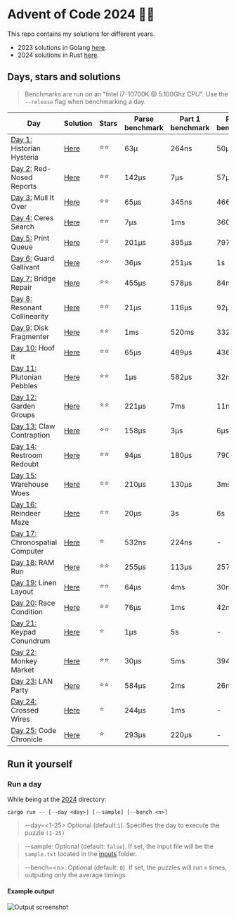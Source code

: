 # Advent of Code 2024 🎄🎁
This repo contains my solutions for different years.
- 2023 solutions in Golang [here](./2023/).
- 2024 solutions in Rust [here](./2024/).

## Days, stars and solutions 
> Benchmarks are run on an "Intel i7-10700K @ 5.100Ghz CPU".
> Use the `--release` flag when benchmarking a day.

| Day | Solution | Stars | Parse benchmark | Part 1 benchmark | Part 2 benchmark |
|-----|----------|-------|-------------------|-----------------|------------------|
| [Day 1:](https://adventofcode.com/2024/day/1) Historian Hysteria | [Here](./2024/solutions/day01.rs) | ⭐⭐ | 63µ | 264ns | 50µs |
| [Day 2:](https://adventofcode.com/2024/day/2) Red-Nosed Reports | [Here](./2024/solutions/day02.rs) | ⭐⭐ | 142µs | 7µs | 57µs |
| [Day 3:](https://adventofcode.com/2024/day/3) Mull It Over | [Here](./2024/solutions/day03.rs) | ⭐⭐ | 65µs | 345ns | 466ns |
| [Day 4:](https://adventofcode.com/2024/day/4) Ceres Search | [Here](./2024/solutions/day04.rs) | ⭐⭐ | 7µs | 1ms | 360µs |
| [Day 5:](https://adventofcode.com/2024/day/5) Print Queue | [Here](./2024/solutions/day05.rs) | ⭐⭐ | 201µs | 395µs | 797µs |
| [Day 6:](https://adventofcode.com/2024/day/6) Guard Gallivant | [Here](./2024/solutions/day06.rs) | ⭐⭐ | 36µs | 251µs | 1s |
| [Day 7:](https://adventofcode.com/2024/day/7) Bridge Repair | [Here](./2024/solutions/day07.rs) | ⭐⭐ | 455µs | 578µs | 84ms |
| [Day 8:](https://adventofcode.com/2024/day/8) Resonant Collinearity | [Here](./2024/solutions/day08.rs) | ⭐⭐ | 21µs | 116µs | 92µs |
| [Day 9:](https://adventofcode.com/2024/day/9) Disk Fragmenter | [Here](./2024/solutions/day09.rs) | ⭐⭐ | 1ms | 520ms | 332ms |
| [Day 10:](https://adventofcode.com/2024/day/10) Hoof It | [Here](./2024/solutions/day10.rs) | ⭐⭐ | 65µs | 489µs | 436µs |
| [Day 11:](https://adventofcode.com/2024/day/11) Plutonian Pebbles | [Here](./2024/solutions/day11.rs) | ⭐⭐ | 1µs | 582µs | 32ms |
| [Day 12:](https://adventofcode.com/2024/day/12) Garden Groups | [Here](./2024/solutions/day12.rs) | ⭐⭐ | 221µs | 7ms | 11ms |
| [Day 13:](https://adventofcode.com/2024/day/13) Claw Contraption | [Here](./2024/solutions/day13.rs) | ⭐⭐ | 158µs | 3µs | 6µs |
| [Day 14:](https://adventofcode.com/2024/day/14) Restroom Redoubt | [Here](./2024/solutions/day14.rs) | ⭐⭐ | 94µs | 180µs | 790ms |
| [Day 15:](https://adventofcode.com/2024/day/15) Warehouse Woes | [Here](./2024/solutions/day15.rs) | ⭐⭐ | 210µs | 130µs | 3ms |
| [Day 16:](https://adventofcode.com/2024/day/16) Reindeer Maze | [Here](./2024/solutions/day16.rs) | ⭐⭐ | 20µs | 3s | 6s |
| [Day 17:](https://adventofcode.com/2024/day/17) Chronospatial Computer | [Here](./2024/solutions/day17.rs) | ⭐ | 532ns | 224ns | - |
| [Day 18:](https://adventofcode.com/2024/day/18) RAM Run | [Here](./2024/solutions/day18.rs) | ⭐⭐ | 255µs | 113µs | 257ms |
| [Day 19:](https://adventofcode.com/2024/day/19) Linen Layout | [Here](./2024/solutions/day19.rs) | ⭐⭐ | 64µs | 4ms | 30ms |
| [Day 20:](https://adventofcode.com/2024/day/20) Race Condition | [Here](./2024/solutions/day20.rs) | ⭐⭐ | 76µs | 1ms | 42ms |
| [Day 21:](https://adventofcode.com/2024/day/21) Keypad Conundrum | [Here](./2024/solutions/day21.rs) | ⭐ | 1µs | 5s | - |
| [Day 22:](https://adventofcode.com/2024/day/22) Monkey Market | [Here](./2024/solutions/day22.rs) | ⭐⭐ | 30µs | 5ms | 394ms |
| [Day 23:](https://adventofcode.com/2024/day/23) LAN Party | [Here](./2024/solutions/day23.rs) | ⭐⭐ | 584µs | 2ms | 26ms |
| [Day 24:](https://adventofcode.com/2024/day/24) Crossed Wires | [Here](./2024/solutions/day24.rs) | ⭐ | 244µs | 1ms | - |
| [Day 25:](https://adventofcode.com/2024/day/25) Code Chronicle | [Here](./2024/solutions/day25.rs) | ⭐ | 293µs | 220µs | - |

## Run it yourself
### Run a day 
While being at the [2024](./2024/) directory:
```
cargo run -- [--day <day>] [--sample] [--bench <n>]
```
> --day=<1-25> Optional (default:`1`). Specifies the day to execute the puzzle `(1-25)`

> --sample: Optional (default: `false`). If set, the input file will be the `sample.txt` located in the [inputs](./2024/inputs) folder.

> --bench=\<n\>: Optional (default: `0`). If set, the puzzles will run `n` times, outputing only the average timings.

#### Example output
![Output screenshot](https://github.com/user-attachments/assets/072b854a-4e15-4284-a5c5-3745c6bd0f76)
